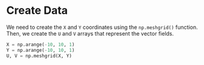 # Create Data

We need to create the `X` and `Y` coordinates using the `np.meshgrid()` function. Then, we create the `U` and `V` arrays that represent the vector fields.

```python
X = np.arange(-10, 10, 1)
Y = np.arange(-10, 10, 1)
U, V = np.meshgrid(X, Y)
```
